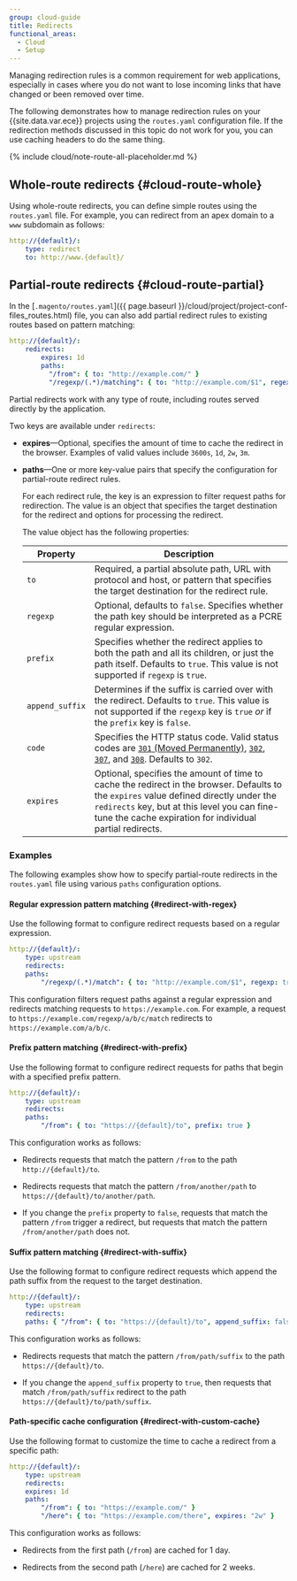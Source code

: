 ```yaml
---
group: cloud-guide
title: Redirects
functional_areas:
  - Cloud
  - Setup
---
```


Managing redirection rules is a common requirement for web applications, especially in cases where you do not want to lose incoming links that have changed or been removed over time.

The following demonstrates how to manage redirection rules on your {{site.data.var.ece}} projects using the `routes.yaml` configuration file. If the redirection methods discussed in this topic do not work for you, you can use caching headers to do the same thing.

{% include cloud/note-route-all-placeholder.md %}

## Whole-route redirects {#cloud-route-whole}

Using whole-route redirects, you can define simple routes using the `routes.yaml` file. For example, you can redirect from an apex domain to a `www` subdomain as follows:

```yaml
http://{default}/:
    type: redirect
    to: http://www.{default}/
```

## Partial-route redirects {#cloud-route-partial}

In the [`.magento/routes.yaml`]({{ page.baseurl }}/cloud/project/project-conf-files_routes.html) file, you can also add partial redirect rules to existing routes based on pattern matching:

```yaml
http://{default}/:
    redirects:
        expires: 1d
        paths:
          "/from": { to: "http://example.com/" }
          "/regexp/(.*)/matching": { to: "http://example.com/$1", regexp: true }
```

Partial redirects work with any type of route, including routes served directly by the application.

Two keys are available under `redirects`:

- **expires**—Optional, specifies the amount of time to cache the redirect in the browser. Examples of valid values include `3600s`, `1d`, `2w`, `3m`.

- **paths**—One or more key-value pairs that specify the configuration for partial-route redirect rules.

  For each redirect rule, the key is an expression to filter request paths for redirection. The value is an object that specifies the target destination for the redirect and options for processing the redirect.

  The value object has the following properties:

  Property  | Description
  ----------| -----------
  `to`      | Required, a partial absolute path, URL with protocol and host, or pattern that specifies the target destination for the redirect rule.
  `regexp`| Optional, defaults to `false`. Specifies whether the path key should be interpreted as a PCRE regular expression.
  `prefix` | Specifies whether the redirect applies to both the path and all its children, or just the path itself. Defaults to `true`. This value is not supported if `regexp` is `true`.
  `append_suffix`| Determines if the suffix is carried over with the redirect. Defaults to `true`. This value is not supported if the `regexp` key is `true` *or* if the `prefix` key is `false`.
  `code`    | Specifies the HTTP status code. Valid status codes are [`301` (Moved Permanently)](https://www.w3.org/Protocols/rfc2616/rfc2616-sec10.html#sec10.3.2), [`302`](https://www.w3.org/Protocols/rfc2616/rfc2616-sec10.html#sec10.3.3), [`307`](https://www.w3.org/Protocols/rfc2616/rfc2616-sec10.html#sec10.3.8), and [`308`](https://tools.ietf.org/html/rfc7238). Defaults to `302`.
  `expires`| Optional, specifies the amount of time to cache the redirect in the browser. Defaults to the `expires` value defined directly under the `redirects` key, but at this level you can fine-tune the cache expiration for individual partial redirects.

### Examples

The following examples show how to specify partial-route redirects in the `routes.yaml` file using various `paths` configuration options.

#### Regular expression pattern matching {#redirect-with-regex}

Use the following format to configure redirect requests based on a regular expression.

```yaml
http://{default}/:
    type: upstream
    redirects:
    paths:
        "/regexp/(.*)/match": { to: "http://example.com/$1", regexp: true }
```

This configuration filters request paths against a regular expression and redirects matching requests to `https://example.com`. For example, a request to `https://example.com/regexp/a/b/c/match` redirects to `https://example.com/a/b/c`.

#### Prefix pattern matching {#redirect-with-prefix}

Use the following format to configure redirect requests for paths that begin with a specified prefix pattern.

```yaml
http://{default}/:
    type: upstream
    redirects:
    paths:
        "/from": { to: "https://{default}/to", prefix: true }
```

This configuration works as follows:

- Redirects requests that match the pattern `/from` to the path `http://{default}/to`.

- Redirects requests that match the pattern `/from/another/path` to `https://{default}/to/another/path`.

- If you change the `prefix` property to `false`, requests that match the pattern  `/from` trigger a redirect, but requests that match the pattern `/from/another/path` does not.

#### Suffix pattern matching {#redirect-with-suffix}

Use the following format to configure redirect requests which append the path suffix from the request to the target destination.

```yaml
http://{default}/:
    type: upstream
    redirects:
    paths: { "/from": { to: "https://{default}/to", append_suffix: false }
```

This configuration works as follows:

- Redirects requests that match the pattern `/from/path/suffix` to the path `https://{default}/to`.

- If you change the `append_suffix` property to `true`, then requests that match `/from/path/suffix`  redirect to the path `https://{default}/to/path/suffix`.

#### Path-specific cache configuration {#redirect-with-custom-cache}

 Use the following format to customize the time to cache a redirect from a specific path:

```yaml
http://{default}/:
    type: upstream
    redirects:
    expires: 1d
    paths:
        "/from": { to: "https://example.com/" }
        "/here": { to: "https://example.com/there", expires: "2w" }
  ```

This configuration works as follows:

- Redirects from the first path (`/from`) are cached for 1 day.

- Redirects from the second path (`/here`) are cached for 2 weeks.
